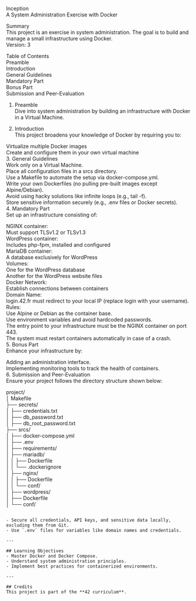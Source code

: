 Inception<br>
A System Administration Exercise with Docker<br>

Summary<br>
This project is an exercise in system administration. The goal is to build and manage a small infrastructure using Docker.<br>
Version: 3<br>

Table of Contents<br>
Preamble<br>
Introduction<br>
General Guidelines<br>
Mandatory Part<br>
Bonus Part<br>
Submission and Peer-Evaluation<br>
1. Preamble<br>
Dive into system administration by building an infrastructure with Docker in a Virtual Machine.<br>

2. Introduction<br>
This project broadens your knowledge of Docker by requiring you to:<br>

Virtualize multiple Docker images<br>
Create and configure them in your own virtual machine<br>
3. General Guidelines<br>
Work only on a Virtual Machine.<br>
Place all configuration files in a srcs directory.<br>
Use a Makefile to automate the setup via docker-compose.yml.<br>
Write your own Dockerfiles (no pulling pre-built images except Alpine/Debian).<br>
Avoid using hacky solutions like infinite loops (e.g., tail -f).<br>
Store sensitive information securely (e.g., .env files or Docker secrets).<br>
4. Mandatory Part<br>
Set up an infrastructure consisting of:<br>

NGINX container:<br>
Must support TLSv1.2 or TLSv1.3<br>
WordPress container:<br>
Includes php-fpm, installed and configured<br>
MariaDB container:<br>
A database exclusively for WordPress<br>
Volumes:<br>
One for the WordPress database<br>
Another for the WordPress website files<br>
Docker Network:<br>
Establish connections between containers<br>
Domain Name:<br>
login.42.fr must redirect to your local IP (replace login with your username).<br>
Rules:<br>
Use Alpine or Debian as the container base.<br>
Use environment variables and avoid hardcoded passwords.<br>
The entry point to your infrastructure must be the NGINX container on port 443.<br>
The system must restart containers automatically in case of a crash.<br>
5. Bonus Part<br>
Enhance your infrastructure by:<br>

Adding an administration interface.<br>
Implementing monitoring tools to track the health of containers.<br>
6. Submission and Peer-Evaluation<br>
Ensure your project follows the directory structure shown below:<br>

project/<br>
│   Makefile<br>
├── secrets/<br>
│   ├── credentials.txt<br>
│   ├── db_password.txt<br>
│   ├── db_root_password.txt<br>
├── srcs/<br>
│   ├── docker-compose.yml<br>
│   ├── .env<br>
│   ├── requirements/<br>
│       ├── mariadb/<br>
│       │   ├── Dockerfile<br>
│       │   └── .dockerignore<br>
│       ├── nginx/<br>
│       │   ├── Dockerfile<br>
│       │   └── conf/<br>
│       ├── wordpress/<br>
│           ├── Dockerfile<br>
│           └── conf/<br>
```<br>

- Secure all credentials, API keys, and sensitive data locally, excluding them from Git.
- Use `.env` files for variables like domain names and credentials.

---

## Learning Objectives
- Master Docker and Docker Compose.
- Understand system administration principles.
- Implement best practices for containerized environments.

--- 

## Credits
This project is part of the **42 curriculum**. 












